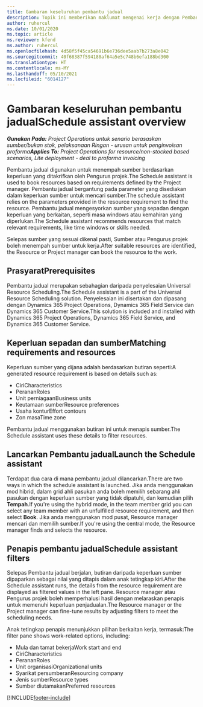 ```yaml
---
title: Gambaran keseluruhan pembantu jadual
description: Topik ini memberikan maklumat mengenai kerja dengan Pembantu jadual untuk menempah sumber.
author: ruhercul
ms.date: 10/01/2020
ms.topic: article
ms.reviewer: kfend
ms.author: ruhercul
ms.openlocfilehash: 4d58f5f45ca54691b6e736dee5aab7b273a8e042
ms.sourcegitcommit: 40f68387f594180af64a5e5c748b6efa188bd300
ms.translationtype: HT
ms.contentlocale: ms-MY
ms.lasthandoff: 05/10/2021
ms.locfileid: "6014127"
---
```

# <a name="schedule-assistant-overview"></a><span data-ttu-id="0185e-103">Gambaran keseluruhan pembantu jadual</span><span class="sxs-lookup"><span data-stu-id="0185e-103">Schedule assistant overview</span></span>

<span data-ttu-id="0185e-104">_**Gunakan Pada:** Project Operations untuk senario berasaskan sumber/bukan stok, pelaksanaan Ringan - urusan untuk penginvoisan proforma_</span><span class="sxs-lookup"><span data-stu-id="0185e-104">_**Applies To:** Project Operations for resource/non-stocked based scenarios, Lite deployment - deal to proforma invoicing_</span></span>

<span data-ttu-id="0185e-105">Pembantu jadual digunakan untuk menempah sumber berdasarkan keperluan yang ditakrifkan oleh Pengurus projek.</span><span class="sxs-lookup"><span data-stu-id="0185e-105">The Schedule assistant is used to book resources based on requirements defined by the Project manager.</span></span> <span data-ttu-id="0185e-106">Pembantu jadual bergantung pada parameter yang disediakan dalam keperluan sumber untuk mencari sumber.</span><span class="sxs-lookup"><span data-stu-id="0185e-106">The schedule assistant relies on the parameters provided in the resource requirement to find the resource.</span></span> <span data-ttu-id="0185e-107">Pembantu jadual mengesyorkan sumber yang sepadan dengan keperluan yang berkaitan, seperti masa windows atau kemahiran yang diperlukan.</span><span class="sxs-lookup"><span data-stu-id="0185e-107">The Schedule assistant recommends resources that match relevant requirements, like time windows or skills needed.</span></span>

<span data-ttu-id="0185e-108">Selepas sumber yang sesuai dikenal pasti, Sumber atau Pengurus projek boleh menempah sumber untuk kerja.</span><span class="sxs-lookup"><span data-stu-id="0185e-108">After suitable resources are identified, the Resource or Project manager can book the resource to the work.</span></span>

## <a name="prerequisites"></a><span data-ttu-id="0185e-109">Prasyarat</span><span class="sxs-lookup"><span data-stu-id="0185e-109">Prerequisites</span></span>

<span data-ttu-id="0185e-110">Pembantu jadual merupakan sebahagian daripada penyelesaian Universal Resource Scheduling.</span><span class="sxs-lookup"><span data-stu-id="0185e-110">The Schedule assistant is a part of the Universal Resource Scheduling solution.</span></span> <span data-ttu-id="0185e-111">Penyelesaian ini disertakan dan dipasang dengan Dynamics 365 Project Operations, Dynamics 365 Field Service dan Dynamics 365 Customer Service.</span><span class="sxs-lookup"><span data-stu-id="0185e-111">This solution is included and installed with Dynamics 365 Project Operations, Dynamics 365 Field Service, and Dynamics 365 Customer Service.</span></span>

## <a name="matching-requirements-and-resources"></a><span data-ttu-id="0185e-112">Keperluan sepadan dan sumber</span><span class="sxs-lookup"><span data-stu-id="0185e-112">Matching requirements and resources</span></span>

<span data-ttu-id="0185e-113">Keperluan sumber yang dijana adalah berdasarkan butiran seperti:</span><span class="sxs-lookup"><span data-stu-id="0185e-113">A generated resource requirement is based on details such as:</span></span>

-   <span data-ttu-id="0185e-114">Ciri</span><span class="sxs-lookup"><span data-stu-id="0185e-114">Characteristics</span></span>
-   <span data-ttu-id="0185e-115">Peranan</span><span class="sxs-lookup"><span data-stu-id="0185e-115">Roles</span></span>
-   <span data-ttu-id="0185e-116">Unit perniagaan</span><span class="sxs-lookup"><span data-stu-id="0185e-116">Business units</span></span>
-   <span data-ttu-id="0185e-117">Keutamaan sumber</span><span class="sxs-lookup"><span data-stu-id="0185e-117">Resource preferences</span></span>
-   <span data-ttu-id="0185e-118">Usaha kontur</span><span class="sxs-lookup"><span data-stu-id="0185e-118">Effort contours</span></span>
-   <span data-ttu-id="0185e-119">Zon masa</span><span class="sxs-lookup"><span data-stu-id="0185e-119">Time zone</span></span>

<span data-ttu-id="0185e-120">Pembantu jadual menggunakan butiran ini untuk menapis sumber.</span><span class="sxs-lookup"><span data-stu-id="0185e-120">The Schedule assistant uses these details to filter resources.</span></span>

## <a name="launch-the-schedule-assistant"></a><span data-ttu-id="0185e-121">Lancarkan Pembantu jadual</span><span class="sxs-lookup"><span data-stu-id="0185e-121">Launch the Schedule assistant</span></span>

<span data-ttu-id="0185e-122">Terdapat dua cara di mana pembantu jadual dilancarkan.</span><span class="sxs-lookup"><span data-stu-id="0185e-122">There are two ways in which the schedule assistant is launched.</span></span> <span data-ttu-id="0185e-123">Jika anda menggunakan mod hibrid, dalam grid ahli pasukan anda boleh memilih sebarang ahli pasukan dengan keperluan sumber yang tidak dipatuhi, dan kemudian pilih **Tempah**.</span><span class="sxs-lookup"><span data-stu-id="0185e-123">If you're using the hybrid mode, in the team member grid you can select any team member with an unfulfilled resource requirement, and then select **Book**.</span></span> <span data-ttu-id="0185e-124">Jika anda menggunakan mod pusat, Resource manager mencari dan memilih sumber.</span><span class="sxs-lookup"><span data-stu-id="0185e-124">If you're using the central mode, the Resource manager finds and selects the resource.</span></span>

## <a name="schedule-assistant-filters"></a><span data-ttu-id="0185e-125">Penapis pembantu jadual</span><span class="sxs-lookup"><span data-stu-id="0185e-125">Schedule assistant filters</span></span>

<span data-ttu-id="0185e-126">Selepas Pembantu jadual berjalan, butiran daripada keperluan sumber dipaparkan sebagai nilai yang ditapis dalam anak tetingkap kiri.</span><span class="sxs-lookup"><span data-stu-id="0185e-126">After the Schedule assistant runs, the details from the resource requirement are displayed as filtered values in the left pane.</span></span> <span data-ttu-id="0185e-127">Resource manager atau Pengurus projek boleh memperhalusi hasil dengan melaraskan penapis untuk memenuhi keperluan penjadualan.</span><span class="sxs-lookup"><span data-stu-id="0185e-127">The Resource manager or the Project manager can fine-tune results by adjusting filters to meet the scheduling needs.</span></span>

<span data-ttu-id="0185e-128">Anak tetingkap penapis menunjukkan pilihan berkaitan kerja, termasuk:</span><span class="sxs-lookup"><span data-stu-id="0185e-128">The filter pane shows work-related options, including:</span></span>

-   <span data-ttu-id="0185e-129">Mula dan tamat bekerja</span><span class="sxs-lookup"><span data-stu-id="0185e-129">Work start and end</span></span>
-   <span data-ttu-id="0185e-130">Ciri</span><span class="sxs-lookup"><span data-stu-id="0185e-130">Characteristics</span></span>
-   <span data-ttu-id="0185e-131">Peranan</span><span class="sxs-lookup"><span data-stu-id="0185e-131">Roles</span></span>
-   <span data-ttu-id="0185e-132">Unit organisasi</span><span class="sxs-lookup"><span data-stu-id="0185e-132">Organizational units</span></span>
-   <span data-ttu-id="0185e-133">Syarikat persumberan</span><span class="sxs-lookup"><span data-stu-id="0185e-133">Resourcing company</span></span>
-   <span data-ttu-id="0185e-134">Jenis sumber</span><span class="sxs-lookup"><span data-stu-id="0185e-134">Resource types</span></span>
-   <span data-ttu-id="0185e-135">Sumber diutamakan</span><span class="sxs-lookup"><span data-stu-id="0185e-135">Preferred resources</span></span>


[!INCLUDE[footer-include](../includes/footer-banner.md)]